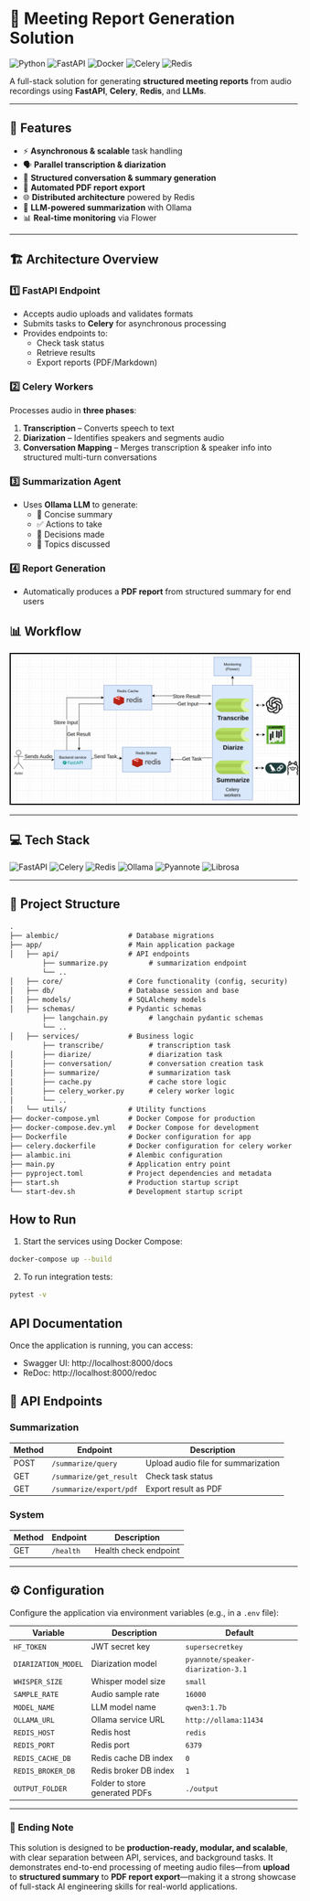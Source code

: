 # 📝 Meeting Report Generation Solution 

![Python](https://img.shields.io/badge/Python-3.11-blue) ![FastAPI](https://img.shields.io/badge/FastAPI-Production-green) ![Docker](https://img.shields.io/badge/Docker-Compose-blue) ![Celery](https://img.shields.io/badge/Celery-Async-orange) ![Redis](https://img.shields.io/badge/Redis-Cache-red)

A full-stack solution for generating **structured meeting reports** from audio recordings using **FastAPI**, **Celery**, **Redis**, and **LLMs**.

---

## 🚀 Features

- ⚡ **Asynchronous & scalable** task handling  
- 🗣️ **Parallel transcription & diarization**  
- 📝 **Structured conversation & summary generation**  
- 📄 **Automated PDF report export**  
- 🌐 **Distributed architecture** powered by Redis  
- 🤖 **LLM-powered summarization** with Ollama  
- 📊 **Real-time monitoring** via Flower  

---

## 🏗️ Architecture Overview

### 1️⃣ FastAPI Endpoint
- Accepts audio uploads and validates formats  
- Submits tasks to **Celery** for asynchronous processing  
- Provides endpoints to:
  - Check task status
  - Retrieve results
  - Export reports (PDF/Markdown)  

### 2️⃣ Celery Workers
Processes audio in **three phases**:

1. **Transcription** – Converts speech to text  
2. **Diarization** – Identifies speakers and segments audio  
3. **Conversation Mapping** – Merges transcription & speaker info into structured multi-turn conversations  

### 3️⃣ Summarization Agent
- Uses **Ollama LLM** to generate:
  - 📝 Concise summary  
  - ✅ Actions to take  
  - 🎯 Decisions made  
  - 📌 Topics discussed  

### 4️⃣ Report Generation
- Automatically produces a **PDF report** from structured summary for end users  


## 📊 Workflow

<img src="images/workflow.png" alt="Workflow Diagram" style="border:2px solid black;" width="600"/>

---

## 💻 Tech Stack

![FastAPI](https://img.shields.io/badge/FastAPI-HTTP_API-green) ![Celery](https://img.shields.io/badge/Celery-Tasks-orange) ![Redis](https://img.shields.io/badge/Redis-Cache-red) ![Ollama](https://img.shields.io/badge/Ollama-LLM-purple) ![Pyannote](https://img.shields.io/badge/Pyannote-Diarization-blue) ![Librosa](https://img.shields.io/badge/Librosa-Audio-yellow)

---

## 📂 Project Structure

```
.
├── alembic/                 # Database migrations
├── app/                     # Main application package
│   ├── api/                 # API endpoints
        ├── summarize.py          # summarization endpoint
        └── ..
│   ├── core/                # Core functionality (config, security)
│   ├── db/                  # Database session and base
│   ├── models/              # SQLAlchemy models
│   ├── schemas/             # Pydantic schemas
        ├── langchain.py          # langchain pydantic schemas
        └── ..
│   ├── services/            # Business logic
        ├── transcribe/           # transcription task
│       ├── diarize/              # diarization task
│       ├── conversation/         # conversation creation task
│       ├── summarize/            # summarization task
│       ├── cache.py              # cache store logic
│       ├── celery_worker.py      # celery worker logic
│       └── ..
│   └── utils/               # Utility functions
├── docker-compose.yml       # Docker Compose for production
├── docker-compose.dev.yml   # Docker Compose for development
├── Dockerfile               # Docker configuration for app
├── celery.dockerfile        # Docker configuration for celery worker
├── alambic.ini              # Alembic configuration
├── main.py                  # Application entry point
├── pyproject.toml           # Project dependencies and metadata
├── start.sh                 # Production startup script
└── start-dev.sh             # Development startup script
```

## How to Run

1. Start the services using Docker Compose:
```bash
docker-compose up --build
```
2. To run integration tests:
```bash
pytest -v 
```

## API Documentation

Once the application is running, you can access:

- Swagger UI: http://localhost:8000/docs
- ReDoc: http://localhost:8000/redoc

## 🔑 API Endpoints

### Summarization

| Method | Endpoint | Description |
|--------|----------|-------------|
| POST   | `/summarize/query` | Upload audio file for summarization |
| GET    | `/summarize/get_result` | Check task status |
| GET    | `/summarize/export/pdf` | Export result as PDF |

### System

| Method | Endpoint | Description |
|--------|----------|-------------|
| GET    | `/health` | Health check endpoint |

---

## ⚙️ Configuration

Configure the application via environment variables (e.g., in a `.env` file):

| Variable | Description | Default |
|----------|-------------|---------|
| `HF_TOKEN` | JWT secret key | `supersecretkey` |
| `DIARIZATION_MODEL` | Diarization model | `pyannote/speaker-diarization-3.1` |
| `WHISPER_SIZE` | Whisper model size | `small` |
| `SAMPLE_RATE` | Audio sample rate | `16000` |
| `MODEL_NAME` | LLM model name | `qwen3:1.7b` |
| `OLLAMA_URL` | Ollama service URL | `http://ollama:11434` |
| `REDIS_HOST` | Redis host | `redis` |
| `REDIS_PORT` | Redis port | `6379` |
| `REDIS_CACHE_DB` | Redis cache DB index | `0` |
| `REDIS_BROKER_DB` | Redis broker DB index | `1` |
| `OUTPUT_FOLDER` | Folder to store generated PDFs | `./output` |


---

### 📝 Ending Note

This solution is designed to be **production-ready, modular, and scalable**, with clear separation between API, services, and background tasks. It demonstrates end-to-end processing of meeting audio files—from **upload** to **structured summary** to **PDF report export**—making it a strong showcase of full-stack AI engineering skills for real-world applications.


